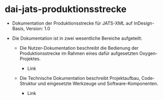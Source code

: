 # dai-jats-produktionsstrecke

* Dokumentation der Produktionsstrecke für JATS-XML auf InDesign-Basis, Version: 1.0

* Die Dokumentation ist in zwei wesentliche Bereiche aufgeteilt:

  + Die Nutzer-Dokumentation beschreibt die Bedienung der Produktionsstrecke im Rahmen eines dafür aufgesetzten Oxygen-Projektes.
    - Link
	
  + Die Technische Dokumentation beschreibt Projektaufbau, Code-Struktur und eingesetzte Werkzeuge und Software-Komponenten.
    - Link
